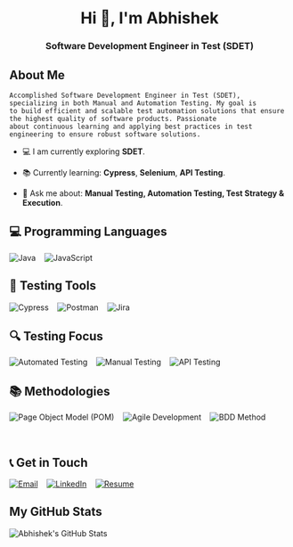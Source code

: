 <h1 align="center">Hi 👋, I'm Abhishek</h1>
<h3 align="center">Software Development Engineer in Test (SDET)</h3>

## About Me

    Accomplished Software Development Engineer in Test (SDET), specializing in both Manual and Automation Testing. My goal is 
    to build efficient and scalable test automation solutions that ensure the highest quality of software products. Passionate 
    about continuous learning and applying best practices in test engineering to ensure robust software solutions.

- 💻 I am currently exploring **SDET**.

- 📚 Currently learning: **Cypress**, **Selenium**, **API Testing**.

- 🧠 Ask me about: **Manual Testing, Automation Testing, Test Strategy & Execution**.

## 💻 Programming Languages

![Java](https://img.shields.io/badge/Java-%23007396.svg?style=for-the-badge&logo=java&logoColor=white)
&nbsp;&nbsp;
![JavaScript](https://img.shields.io/badge/JavaScript-%23F7DF1E.svg?style=for-the-badge&logo=javascript&logoColor=black)

## 🧪 Testing Tools

![Cypress](https://img.shields.io/badge/Cypress-%23E5E5E5.svg?style=for-the-badge&logo=cypress&logoColor=058a5e)
&nbsp;&nbsp;
![Postman](https://img.shields.io/badge/Postman-%23FF6C37.svg?style=for-the-badge&logo=postman&logoColor=white)
&nbsp;&nbsp;
![Jira](https://img.shields.io/badge/Jira-%230052CC.svg?style=for-the-badge&logo=jira&logoColor=white)

## 🔍 Testing Focus

![Automated Testing](https://img.shields.io/badge/Automated_Testing-%230081CB.svg?style=for-the-badge&logo=testing-library&logoColor=white)
&nbsp;&nbsp;
![Manual Testing](https://img.shields.io/badge/Manual_Testing-%237D4CDB.svg?style=for-the-badge)
&nbsp;&nbsp;
![API Testing](https://img.shields.io/badge/API_Testing-%23FF6C37.svg?style=for-the-badge&logo=postman&logoColor=white)

## 📚 Methodologies

![Page Object Model (POM)](https://img.shields.io/badge/Page_Object_Model-%23007ACC.svg?style=for-the-badge&logo=github-actions&logoColor=white)
&nbsp;&nbsp;
![Agile Development](https://img.shields.io/badge/Agile_Development-%23048A81.svg?style=for-the-badge&logo=scrum&logoColor=white)
&nbsp;&nbsp;
![BDD Method](https://img.shields.io/badge/BDD_Method-%2345A44B.svg?style=for-the-badge&logo=cucumber&logoColor=white)

<br />

## 📞 Get in Touch

[![Email](https://img.shields.io/badge/Email-D14836?style=for-the-badge&logo=gmail&logoColor=white)](mailto:abhisheknkolapkar@gmail.com)
&nbsp;&nbsp;
[![LinkedIn](https://img.shields.io/badge/-LinkedIn-0077B5?style=for-the-badge&logo=LinkedIn&logoColor=white)](https://www.linkedin.com/in/abhi-kolapkar)
&nbsp;&nbsp;
[![Resume](https://img.shields.io/badge/-Resume-FFA500?style=for-the-badge&logo=Google-Drive&logoColor=white)]()

## My GitHub Stats

![Abhishek's GitHub Stats](https://github-readme-stats.vercel.app/api?username=abhishek-kolapkar&show_icons=true&theme=dark&count_private=true)
